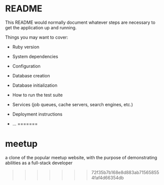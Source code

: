 # README

This README would normally document whatever steps are necessary to get the
application up and running.

Things you may want to cover:

* Ruby version

* System dependencies

* Configuration

* Database creation

* Database initialization

* How to run the test suite

* Services (job queues, cache servers, search engines, etc.)

* Deployment instructions

* ...
=======
# meetup
a clone of the popular meetup website, with the purpose of demonstrating abilities as a full-stack developer
>>>>>>> 72f35b7b168e8d883ab715658554faf4d66354db
